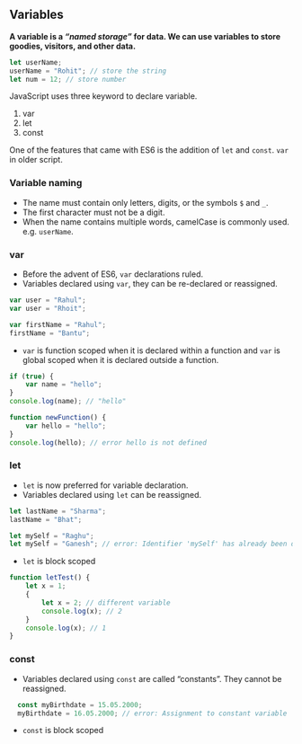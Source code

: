 ## Variables

**A variable is a _“named storage”_ for data. We can use variables to store goodies, visitors, and other data.**

```js
let userName;
userName = "Rohit"; // store the string
let num = 12; // store number
```

JavaScript uses three keyword to declare variable.

1. var
2. let
3. const

One of the features that came with ES6 is the addition of `let` and `const`. `var` in older script.

### Variable naming

-   The name must contain only letters, digits, or the symbols `$` and `_`.
-   The first character must not be a digit.
-   When the name contains multiple words, camelCase is commonly used. e.g. `userName`.

### var

-   Before the advent of ES6, `var` declarations ruled.
-   Variables declared using `var`, they can be re-declared or reassigned.

```js
var user = "Rahul";
var user = "Rhoit";

var firstName = "Rahul";
firstName = "Bantu";
```

-   `var` is function scoped when it is declared within a function and `var` is global scoped when it is declared outside a function.

```js
if (true) {
	var name = "hello";
}
console.log(name); // "hello"

function newFunction() {
	var hello = "hello";
}
console.log(hello); // error hello is not defined
```

### let

-   `let` is now preferred for variable declaration.
-   Variables declared using `let` can be reassigned.

```js
let lastName = "Sharma";
lastName = "Bhat";

let mySelf = "Raghu";
let mySelf = "Ganesh"; // error: Identifier 'mySelf' has already been declared
```

-   `let` is block scoped

```js
function letTest() {
	let x = 1;
	{
		let x = 2; // different variable
		console.log(x); // 2
	}
	console.log(x); // 1
}
```

### const

-   Variables declared using `const` are called “constants”. They cannot be reassigned.

```js
  const myBirthdate = 15.05.2000;
  myBirthdate = 16.05.2000; // error: Assignment to constant variable
```

-   `const` is block scoped
